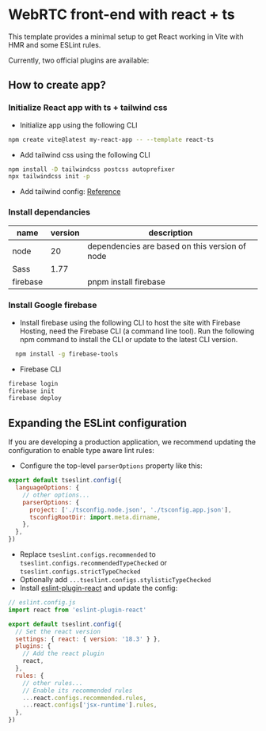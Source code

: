 # WebRTC front-end with react + ts

This template provides a minimal setup to get React working in Vite with HMR and some ESLint rules.

Currently, two official plugins are available:

## How to create app?
### Initialize React app with ts + tailwind css
- Initialize app using the following CLI
```sh
npm create vite@latest my-react-app -- --template react-ts
```
- Add tailwind css using the following CLI
```sh
npm install -D tailwindcss postcss autoprefixer
npx tailwindcss init -p
```
- Add tailwind config: [Reference](https://tailwindcss.com/docs/installation)

### Install dependancies
  |name|version|description|
  |---|---|-|
  |node|20 |dependencies are based on this version of node|
  |Sass|1.77||
  |firebase||pnpm install firebase|

### Install Google firebase
- Install firebase using the following CLI to host the site with Firebase Hosting, need the Firebase CLI (a command line tool).
Run the following npm command to install the CLI or update to the latest CLI version.
```sh
  npm install -g firebase-tools
```
- Firebase CLI
```sh
firebase login
firebase init
firebase deploy
```



## Expanding the ESLint configuration

If you are developing a production application, we recommend updating the configuration to enable type aware lint rules:

- Configure the top-level `parserOptions` property like this:

```js
export default tseslint.config({
  languageOptions: {
    // other options...
    parserOptions: {
      project: ['./tsconfig.node.json', './tsconfig.app.json'],
      tsconfigRootDir: import.meta.dirname,
    },
  },
})
```

- Replace `tseslint.configs.recommended` to `tseslint.configs.recommendedTypeChecked` or `tseslint.configs.strictTypeChecked`
- Optionally add `...tseslint.configs.stylisticTypeChecked`
- Install [eslint-plugin-react](https://github.com/jsx-eslint/eslint-plugin-react) and update the config:

```js
// eslint.config.js
import react from 'eslint-plugin-react'

export default tseslint.config({
  // Set the react version
  settings: { react: { version: '18.3' } },
  plugins: {
    // Add the react plugin
    react,
  },
  rules: {
    // other rules...
    // Enable its recommended rules
    ...react.configs.recommended.rules,
    ...react.configs['jsx-runtime'].rules,
  },
})
```
